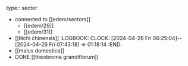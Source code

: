 type:: sector

- connected to [[edem/sectors]]
	- [[edem/29]]
	- [[edem/31]]
- [[litchi chinensis]]
  :LOGBOOK:
  CLOCK: [2024-04-26 Fri 06:25:04]--[2024-04-26 Fri 07:43:18] =>  01:18:14
  :END:
- [[malus domestica]]
- DONE [[theobroma grandiflorum]]